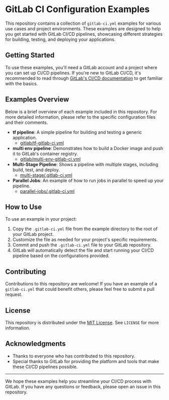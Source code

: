 # GitLab CI Configuration Examples

This repository contains a collection of `gitlab-ci.yml` examples for various use cases and project environments. These examples are designed to help you get started with GitLab CI/CD pipelines, showcasing different strategies for building, testing, and deploying your applications.

## Getting Started

To use these examples, you'll need a GitLab account and a project where you can set up CI/CD pipelines. If you're new to GitLab CI/CD, it's recommended to read through [GitLab's CI/CD documentation](https://docs.gitlab.com/ee/ci/) to get familiar with the basics.

## Examples Overview

Below is a brief overview of each example included in this repository. For more detailed information, please refer to the specific configuration files and their comments.

- **tf pipeline**: A simple pipeline for building and testing a generic application.
  - [gitlab/tf-gitlab-ci.yml](gitlab/tf-gitlab-ci.yml)
- **multi env pipeline**: Demonstrates how to build a Docker image and push it to GitLab's container registry.
  - [gitlab/multi-env-gitlab-ci.yml](gitlab/multi-env-gitlab-ci.yml)
- **Multi-Stage Pipeline**: Shows a pipeline with multiple stages, including build, test, and deploy.
  - [multi-stage/.gitlab-ci.yml](multi-stage/.gitlab-ci.yml)
- **Parallel Jobs**: An example of how to run jobs in parallel to speed up your pipeline.
  - [parallel-jobs/.gitlab-ci.yml](parallel-jobs/.gitlab-ci.yml)


## How to Use

To use an example in your project:

1. Copy the `.gitlab-ci.yml` file from the example directory to the root of your GitLab project.
2. Customize the file as needed for your project's specific requirements.
3. Commit and push the `.gitlab-ci.yml` file to your GitLab repository.
4. GitLab will automatically detect the file and start running your CI/CD pipeline based on the configurations provided.

## Contributing

Contributions to this repository are welcome! If you have an example of a `gitlab-ci.yml` that could benefit others, please feel free to submit a pull request.

## License

This repository is distributed under the [MIT License](LICENSE). See `LICENSE` for more information.

## Acknowledgments

- Thanks to everyone who has contributed to this repository.
- Special thanks to GitLab for providing the platform and tools that make these CI/CD pipelines possible.

---

We hope these examples help you streamline your CI/CD process with GitLab. If you have any questions or feedback, please open an issue in this repository.
